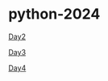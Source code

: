 # python-2024
[Day2](https://colab.research.google.com/drive/1T0sc2Wcee48ttAM82dXz7fPVblrjCjdw#scrollTo=iy3NxmDyRfoG)

[Day3](https://colab.research.google.com/drive/1aA3GD2I4VSDZUT9yiElNtFNNMKLE8kdj#scrollTo=GiYf9BcxXOfz)

[Day4](https://colab.research.google.com/drive/1QKexTBK3nJ1CKnxIoWHvYJ15lqanhfrl#scrollTo=raxG1EGnTmWa)

